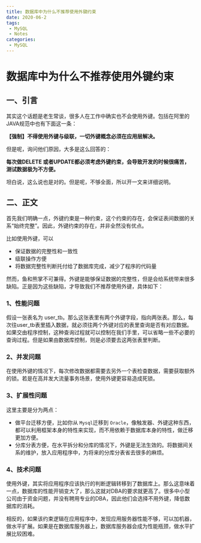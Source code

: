 ```yaml
---
title: 数据库中为什么不推荐使用外键约束
date: 2020-06-2
tags: 
 - MySQL
 - Notes
categories:
 - MySQL
---
```


# 数据库中为什么不推荐使用外键约束

## 一、引言

其实这个话题是老生常谈，很多人在工作中确实也不会使用外键。包括在阿里的JAVA规范中也有下面这一条：

**【强制】不得使用外键与级联，一切外键概念必须在应用层解决。**

但是呢，询问他们原因，大多是这么回答的：

**每次做DELETE 或者UPDATE都必须考虑外键约束，会导致开发的时候很痛苦，测试数据极为不方便。**

坦白说，这么说也是对的。但是呢，不够全面，所以开一文来详细说明。

## 二、正文

首先我们明确一点，外键约束是一种约束，这个约束的存在，会保证表间数据的关系“始终完整”。因此，外键约束的存在，并非全然没有优点。

比如使用外键，可以

- 保证数据的完整性和一致性
- 级联操作方便
- 将数据完整性判断托付给了数据库完成，减少了程序的代码量

然而，鱼和熊掌不可兼得。外键是能够保证数据的完整性，但是会给系统带来很多缺陷。正是因为这些缺陷，才导致我们不推荐使用外键，具体如下：

### 1、性能问题

假设一张表名为 user_tb。那么这张表里有两个外键字段，指向两张表。那么，每次往user_tb表里插入数据，就必须往两个外键对应的表里查询是否有对应数据。如果交由程序控制，这种查询过程就可以控制在我们手里，可以省略一些不必要的查询过程。但是如果由数据库控制，则是必须要去这两张表里判断。

### 2、并发问题

在使用外键的情况下，每次修改数据都需要去另外一个表检查数据，需要获取额外的锁。若是在高并发大流量事务场景，使用外键更容易造成死锁。

### 3、扩展性问题

这里主要是分为两点：

- 做平台迁移方便，比如你从 `Mysql`迁移到 `Oracle`，像触发器、外键这种东西，都可以利用框架本身的特性来实现，而不用依赖于数据库本身的特性，做迁移更加方便。
- 分库分表方便，在水平拆分和分库的情况下，外键是无法生效的。将数据间关系的维护，放入应用程序中，为将来的分库分表省去很多的麻烦。

### 4、技术问题

使用外键，其实将应用程序应该执行的判断逻辑转移到了数据库上。那么这意味着一点，数据库的性能开销变大了，那么这就对DBA的要求就更高了。很多中小型公司由于资金问题，并没有聘用专业的DBA，因此他们会选择不用外键，降低数据库的消耗。

相反的，如果该约束逻辑在应用程序中，发现应用服务器性能不够，可以加机器，做水平扩展。如果是在数据库服务器上，数据库服务器会成为性能瓶颈，做水平扩展比较困难。
